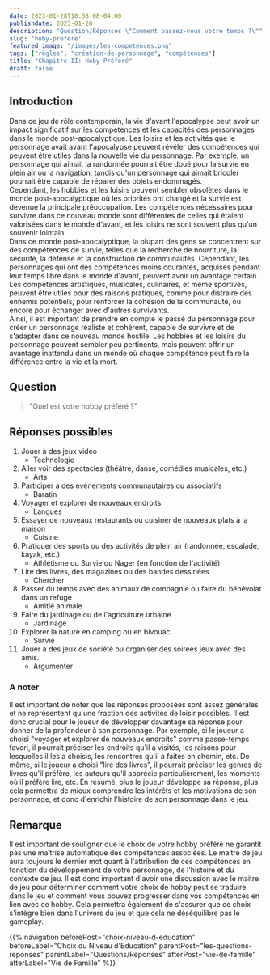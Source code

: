 ```yaml
---
date: 2023-01-28T10:58:08-04:00
publishdate: 2023-01-28
description: "Question/Réponses \"Comment passez-vous votre temps ?\""
slug: 'hoby-prefere'
featured_image: "/images/les-competences.png"
tags: ["règles", "création-de-personnage", "compétences"]
title: "Chapitre II: Hoby Préféré"
draft: false
---
```


## Introduction
Dans ce jeu de rôle contemporain, la vie d'avant l'apocalypse peut avoir un impact significatif sur les compétences et les capacités des personnages dans le monde post-apocalyptique. Les loisirs et les activités que le personnage avait avant l'apocalypse peuvent révéler des compétences qui peuvent être utiles dans la nouvelle vie du personnage. Par exemple, un personnage qui aimait la randonnée pourrait être doué pour la survie en plein air ou la navigation, tandis qu'un personnage qui aimait bricoler pourrait être capable de réparer des objets endommagés.  
Cependant, les hobbies et les loisirs peuvent sembler obsolètes dans le monde post-apocalyptique où les priorités ont changé et la survie est devenue la principale préoccupation. Les compétences nécessaires pour survivre dans ce nouveau monde sont différentes de celles qui étaient valorisées dans le monde d'avant, et les loisirs ne sont souvent plus qu'un souvenir lointain.  
Dans ce monde post-apocalyptique, la plupart des gens se concentrent sur des compétences de survie, telles que la recherche de nourriture, la sécurité, la défense et la construction de communautés. Cependant, les personnages qui ont des compétences moins courantes, acquises pendant leur temps libre dans le monde d'avant, peuvent avoir un avantage certain. Les compétences artistiques, musicales, culinaires, et même sportives, peuvent être utiles pour des raisons pratiques, comme pour distraire des ennemis potentiels, pour renforcer la cohésion de la communauté, ou encore pour échanger avec d'autres survivants.  
Ainsi, il est important de prendre en compte le passé du personnage pour créer un personnage réaliste et cohérent, capable de survivre et de s'adapter dans ce nouveau monde hostile. Les hobbies et les loisirs du personnage peuvent sembler peu pertinents, mais peuvent offrir un avantage inattendu dans un monde où chaque compétence peut faire la différence entre la vie et la mort.

## Question
> "Quel est votre hobby préféré ?"

## Réponses possibles
1) Jouer à des jeux vidéo
   * Technologie
2) Aller voir des spectacles (théâtre, danse, comédies musicales, etc.)
   * Arts
3) Participer à des événements communautaires ou associatifs
   * Baratin
4) Voyager et explorer de nouveaux endroits
   * Langues
5) Essayer de nouveaux restaurants ou cuisiner de nouveaux plats à la maison
   * Cuisine
6) Pratiquer des sports ou des activités de plein air (randonnée, escalade, kayak, etc.)
   * Athlétisme ou Survie ou Nager (en fonction de l'activité)
7) Lire des livres, des magazines ou des bandes dessinées
   * Chercher
8) Passer du temps avec des animaux de compagnie ou faire du bénévolat dans un refuge
   * Amitié animale
1) Faire du jardinage ou de l'agriculture urbaine
   * Jardinage
1) Explorer la nature en camping ou en bivouac
   * Survie
2) Jouer à des jeux de société ou organiser des soirées jeux avec des amis.
   * Argumenter

### A noter
Il est important de noter que les réponses proposées sont assez générales et ne représentent qu'une fraction des activités de loisir possibles. Il est donc crucial pour le joueur de développer davantage sa réponse pour donner de la profondeur à son personnage. Par exemple, si le joueur a choisi "voyager et explorer de nouveaux endroits" comme passe-temps favori, il pourrait préciser les endroits qu'il a visités, les raisons pour lesquelles il les a choisis, les rencontres qu'il a faites en chemin, etc. De même, si le joueur a choisi "lire des livres", il pourrait préciser les genres de livres qu'il préfère, les auteurs qu'il apprécie particulièrement, les moments où il préfère lire, etc. En résumé, plus le joueur développe sa réponse, plus cela permettra de mieux comprendre les intérêts et les motivations de son personnage, et donc d'enrichir l'histoire de son personnage dans le jeu.

## Remarque
Il est important de souligner que le choix de votre hobby préféré ne garantit pas une maîtrise automatique des compétences associées. Le maitre de jeu aura toujours le dernier mot quant à l'attribution de ces compétences en fonction du développement de votre personnage, de l'histoire et du contexte de jeu. Il est donc important d'avoir une discussion avec le maitre de jeu pour déterminer comment votre choix de hobby peut se traduire dans le jeu et comment vous pouvez progresser dans vos compétences en lien avec ce hobby. Cela permettra également de s'assurer que ce choix s'intègre bien dans l'univers du jeu et que cela ne déséquilibre pas le gameplay.

{{% navigation beforePost="choix-niveau-d-education" beforeLabel="Choix du Niveau d'Education" parentPost="les-questions-reponses" parentLabel="Questions/Réponses" afterPost="vie-de-famille" afterLabel="Vie de Famille" %}}